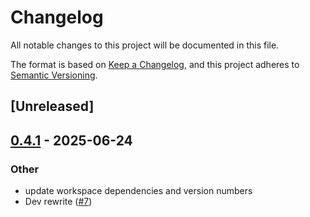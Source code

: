 # Changelog

All notable changes to this project will be documented in this file.

The format is based on [Keep a Changelog](https://keepachangelog.com/en/1.0.0/),
and this project adheres to [Semantic Versioning](https://semver.org/spec/v2.0.0.html).

## [Unreleased]

## [0.4.1](https://github.com/drivercraft/rdrive/compare/rdrive-macros-v0.4.0...rdrive-macros-v0.4.1) - 2025-06-24

### Other

- update workspace dependencies and version numbers
- Dev rewrite ([#7](https://github.com/drivercraft/rdrive/pull/7))
